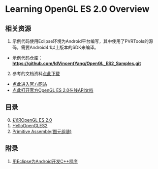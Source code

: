 # Learning OpenGL ES 2.0 Overview
## 相关资源

1. 示例代码使用Eclipse环境为Android平台编写，其中使用了PVRTools的源码，需要Android4.1以上版本的SDK来编译。
* 示例代码仓库：__https://github.com/IdVincentYang/OpenGL_ES2_Samples.git__
2. 参考的文档资料[点此下载](http://www.kuaipan.cn/file/id_120512221070491937.htm)
* [点此进入官方网站](http://www.khronos.org/registry/gles/)
* [点此打开官方OpenGL ES 2.0在线API文档](http://www.khronos.org/opengles/sdk/docs/man/)

## 目录
0. [初识OpenGL ES 2.0](http://www.kuaipan.cn/file/id_120512221070492052.htm)
1. [HelloOpenGLES2](http://www.kuaipan.cn/file/id_120512221070492053.htm)
2. [Primitive Assembly(图元组装)](http://www.kuaipan.cn/file/id_120512221070492063.htm)

## 附录
1. [用Eclipse为Android开发C++程序](CppDevOnEclipseForAndroid.html)
